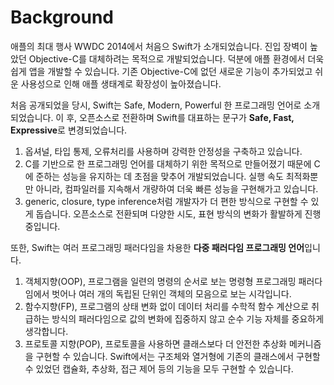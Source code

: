 # Background

애플의 최대 행사 WWDC 2014에서 처음으 Swift가 소개되었습니다. 진입 장벽이 높았던 Objective-C를 대체하려는 목적으로 개발되었습니다. 덕분에 애플 환경에서 더욱 쉽게 앱을 개발할 수 있습니다. 기존 Objective-C에 없던 새로운 기능이 추가되었고 쉬운 사용성으로 인해 애플 생태계로 확장성이 높아졌습니다.





처음 공개되었을 당시, Swift는 Safe, Modern, Powerful 한 프로그래밍 언어로 소개되었습니다. 이 후, 오픈소스로 전환하며 Swift를 대표하는 문구가 **Safe, Fast, Expressive**로 변경되었습니다.&#x20;

1. 옵셔널, 타입 통제, 오류처리를 사용하며 강력한 안정성을 구축하고 있습니다.&#x20;
2. C를 기반으로 한 프로그래밍 언어를 대체하기 위한 목적으로 만들어졌기 때문에 C에 준하는 성능을 유지하는 데 초점을 맞추어 개발되었습니다. 실행 속도 최적화뿐만 아니라, 컴파일러를 지속해서 개량하여 더욱 빠른 성능을 구현해가고 있습니다.&#x20;
3. generic, closure, type inference처럼 개발자가 더 편한 방식으로 구현할 수 있게 돕습니다. 오픈소스로 전환되며 다양한 시도, 표현 방식의 변화가 활발하게 진행 중입니다.





또한, Swift는 여러 프로그래밍 패러다임을 차용한 **다중 패러다임 프로그래밍 언어**입니다.&#x20;

1. 객체지향(OOP), 프로그램을 일련의 명령의 순서로 보는 명령형 프로그래밍 패러다임에서 벗어나 여러 개의 독립된 단위인 객체의 모음으로 보는 시각입니다.&#x20;
2. 함수지향(FP), 프로그램의 상태 변화 없이 데이터 처리를 수학적 함수 계산으로 취급하는 방식의 패러다임으로 값의 변화에 집중하지 않고 순수 기능 자체를 중요하게 생각합니다.&#x20;
3. 프로토콜 지향(POP), 프로토콜을 사용하면 클래스보다 더 안전한 추상화 메커니즘을 구현할 수 있습니다. Swift에서는 구조체와 열거형에 기존의 클래스에서 구현할 수 있었던 캡슐화, 추상화, 접근 제어 등의 기능을 모두 구현할 수 있습니다.
